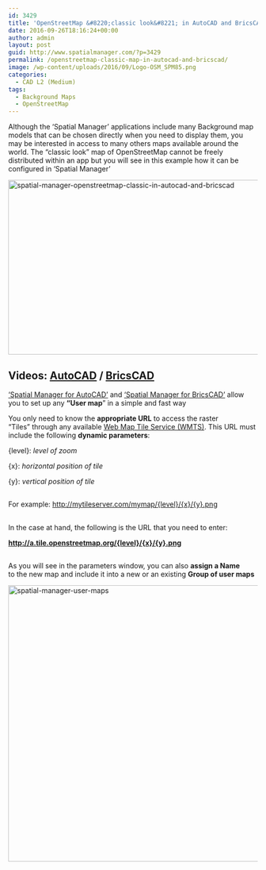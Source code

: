 ```yaml
---
id: 3429
title: 'OpenStreetMap &#8220;classic look&#8221; in AutoCAD and BricsCAD'
date: 2016-09-26T18:16:24+00:00
author: admin
layout: post
guid: http://www.spatialmanager.com/?p=3429
permalink: /openstreetmap-classic-map-in-autocad-and-bricscad/
image: /wp-content/uploads/2016/09/Logo-OSM_SPM85.png
categories:
  - CAD L2 (Medium)
tags:
  - Background Maps
  - OpenStreetMap
---
```

Although the &#8216;Spatial Manager&#8217; applications include many Background map models that can be chosen directly when you need to display them, you <span>may be interested</span> in access to many others maps available around the world<span>. The “classic look” map of OpenStreetMap cannot be freely distributed within an app but you will see in this example how it can be configured in &#8216;Spatial Manager&#8217;</span>

<!--more-->

<p>
  <a href="http://www.spatialmanager.com/wp-content/uploads/2016/09/Spatial-Manager-OpenStreetMap-classic-in-AutoCAD-and-BricsCAD.png" target="_blank" rel="nofollow"><img src="http://www.spatialmanager.com/wp-content/uploads/2016/09/Spatial-Manager-OpenStreetMap-classic-in-AutoCAD-and-BricsCAD-1024x576.png" alt="spatial-manager-openstreetmap-classic-in-autocad-and-bricscad" width="625" height="352" srcset="http://www.spatialmanager.com/wp-content/uploads/2016/09/Spatial-Manager-OpenStreetMap-classic-in-AutoCAD-and-BricsCAD-1024x576.png 1024w, http://www.spatialmanager.com/wp-content/uploads/2016/09/Spatial-Manager-OpenStreetMap-classic-in-AutoCAD-and-BricsCAD-300x169.png 300w, http://www.spatialmanager.com/wp-content/uploads/2016/09/Spatial-Manager-OpenStreetMap-classic-in-AutoCAD-and-BricsCAD-768x432.png 768w, http://www.spatialmanager.com/wp-content/uploads/2016/09/Spatial-Manager-OpenStreetMap-classic-in-AutoCAD-and-BricsCAD-624x351.png 624w, http://www.spatialmanager.com/wp-content/uploads/2016/09/Spatial-Manager-OpenStreetMap-classic-in-AutoCAD-and-BricsCAD.png 1280w" sizes="(max-width: 625px) 100vw, 625px" /></a>
</p>

<h2>
  <strong>Videos: <span><span><a href="https://youtu.be/Cu4V6ln8YvY?rel=0" target="_blank" rel="nofollow">AutoCAD</a> </span>/ <span><a href="https://youtu.be/R1nMbAFqcUs?rel=0" target="_blank" rel="nofollow">BricsCAD</a></span></span></strong>
</h2>

<a href="http://www.spatialmanager.com/spm-forautocad/" target="_blank" rel="nofollow">&#8216;Spatial Manager for AutoCAD&#8217;</a> and <a href="http://www.spatialmanager.com/spm-forbricscad/" target="_blank" rel="nofollow">&#8216;Spatial Manager for BricsCAD&#8217;</a> allow you to set up any **&#8220;User map**&#8221; in a simple and fast way

You only need to know the **appropriate URL** to access the raster &#8220;Tiles&#8221; through any available <a href="https://en.wikipedia.org/wiki/Web_Map_Tile_Service" target="_blank" rel="nofollow">Web Map Tile Service (WMTS)</a>. This URL must include the following **dynamic parameters**:

{level}: _level of zoom_
  
{x}: _horizontal position of tile_
  
{y}: _vertical position of tile_

## 

For example: http://mytileserver.com/mymap/{level}/{x}/{y}.png

## 

In the case at hand, the following is the URL that you need to enter:

**http://a.tile.openstreetmap.org/{level}/{x}/{y}.png**

## 

As you will see in the parameters window, you can also **assign a Name** to the new map and include it into a new or an existing **Group of user maps**

<a href="http://www.spatialmanager.com/wp-content/uploads/2016/09/Spatial-Manager-User-Maps.png" target="_blank" rel="nofollow"><img src="http://www.spatialmanager.com/wp-content/uploads/2016/09/Spatial-Manager-User-Maps.png" alt="spatial-manager-user-maps" width="646" height="557" srcset="http://www.spatialmanager.com/wp-content/uploads/2016/09/Spatial-Manager-User-Maps.png 646w, http://www.spatialmanager.com/wp-content/uploads/2016/09/Spatial-Manager-User-Maps-300x259.png 300w, http://www.spatialmanager.com/wp-content/uploads/2016/09/Spatial-Manager-User-Maps-624x538.png 624w" sizes="(max-width: 646px) 100vw, 646px" /></a>